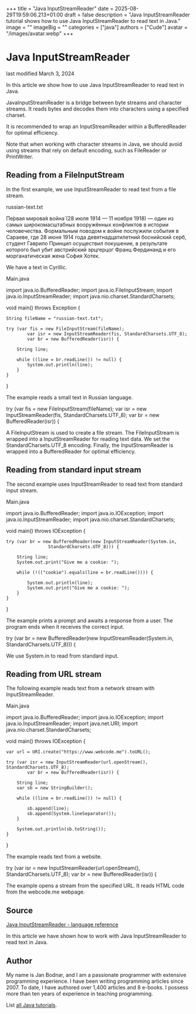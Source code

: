 +++
title = "Java InputStreamReader"
date = 2025-08-29T19:59:06.213+01:00
draft = false
description = "Java InputStreamReader tutorial shows how to use Java InputStreamReader to read text in Java."
image = ""
imageBig = ""
categories = ["java"]
authors = ["Cude"]
avatar = "/images/avatar.webp"
+++

# Java InputStreamReader

last modified March 3, 2024

 

In this article we show how to use Java InputStreamReader
to read text in Java.

JavaInputStreamReader is a bridge between byte streams and character
streams. It reads bytes and decodes them into characters using a specified
charset.

It is recommended to wrap an InputStreamReader within a
BufferedReader for optimal efficiency.

Note that when working with character streams in Java, we should avoid
using streams that rely on default encoding, such as FileReader
or PrintWriter.

## Reading from a FileInputStream

In the first example, we use InputStreamReader to read
text from a file stream.

russian-text.txt
  

Пе́рвая мирова́я война́ (28 июля 1914 — 11 ноября 1918) — один
из самых широкомасштабных вооружённых конфликтов в истории человечества.
Формальным поводом к войне послужили события в Сараеве,
где 28 июня 1914 года девятнадцатилетний боснийский серб, студент
Гаврило Принцип осуществил покушение, в результате которого был убит
австрийский эрцгерцог Франц Фердинанд и его морганатическая жена София Хотек.

We have a text in Cyrillic.

Main.java
  

import java.io.BufferedReader;
import java.io.FileInputStream;
import java.io.InputStreamReader;
import java.nio.charset.StandardCharsets;

void main() throws Exception {

    String fileName = "russian-text.txt";

    try (var fis = new FileInputStream(fileName);
            var isr = new InputStreamReader(fis, StandardCharsets.UTF_8);
            var br = new BufferedReader(isr)) {

        String line;

        while ((line = br.readLine()) != null) {
            System.out.println(line);
        }
    }
}

The example reads a small text in Russian language.

try (var fis = new FileInputStream(fileName);
        var isr = new InputStreamReader(fis, StandardCharsets.UTF_8);
        var br = new BufferedReader(isr)) {

A FileInputStream is used to create a file stream. The
FileInputStream is wrapped into a InputStreamReader
for reading text data. We set the StandardCharsets.UTF_8 encoding.
Finally, the InputStreamReader is wrapped into a
BufferedReader for optimal efficiency.

## Reading from standard input stream

The second example uses InputStreamReader to read text from
standard input stream.

Main.java
  

import java.io.BufferedReader;
import java.io.IOException;
import java.io.InputStreamReader;
import java.nio.charset.StandardCharsets;

void main() throws IOException {

    try (var br = new BufferedReader(new InputStreamReader(System.in,
                    StandardCharsets.UTF_8))) {

        String line;
        System.out.print("Give me a cookie: ");

        while (!(("cookie").equals(line = br.readLine()))) {

            System.out.println(line);
            System.out.print("Give me a cookie: ");
        }
    }
}

The example prints a prompt and awaits a response from a user. The program
ends when it receives the correct input.

try (var br = new BufferedReader(new InputStreamReader(System.in,
                StandardCharsets.UTF_8))) {

We use System.in to read from standard input.

## Reading from URL stream

The following example reads text from a network stream with InputStreamReader.

Main.java
  

import java.io.BufferedReader;
import java.io.IOException;
import java.io.InputStreamReader;
import java.net.URI;
import java.nio.charset.StandardCharsets;

void main() throws IOException {

    var url = URI.create("https://www.webcode.me").toURL();

    try (var isr = new InputStreamReader(url.openStream(), StandardCharsets.UTF_8);
            var br = new BufferedReader(isr)) {

        String line;
        var sb = new StringBuilder();

        while ((line = br.readLine()) != null) {

            sb.append(line);
            sb.append(System.lineSeparator());
        }

        System.out.println(sb.toString());
    }
}

The example reads text from a website.

try (var isr = new InputStreamReader(url.openStream(), StandardCharsets.UTF_8);
        var br = new BufferedReader(isr)) {

The example opens a stream from the specified URL. It reads HTML code from
the webcode.me webpage.

## Source

[Java InputStreamReader - language reference](https://docs.oracle.com/en/java/javase/21/docs/api/java.base/java/io/InputStreamReader.html)

In this article we have shown how to work with Java 
InputStreamReader to read text in Java.

## Author

My name is Jan Bodnar, and I am a passionate programmer with extensive
programming experience. I have been writing programming articles since 2007.
To date, I have authored over 1,400 articles and 8 e-books. I possess more
than ten years of experience in teaching programming.

List [all Java tutorials](/java/).